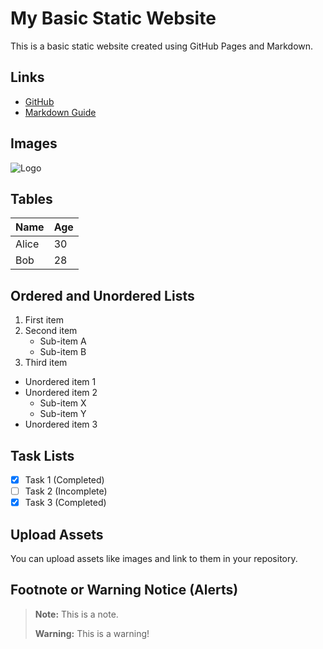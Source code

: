 # My Basic Static Website

This is a basic static website created using GitHub Pages and Markdown.

## Links

- [GitHub](https://github.com)
- [Markdown Guide](https://www.markdownguide.org/)

## Images

![Logo](https://encrypted-tbn0.gstatic.com/images?q=tbn:ANd9GcQo0mmZJMdbTmTAHkMYRRLIXOSFSg4fhbhG7Q&usqp=CAU)

## Tables

| Name  | Age |
|-------|-----|
| Alice | 30  |
| Bob   | 28  |

## Ordered and Unordered Lists

1. First item
2. Second item
   - Sub-item A
   - Sub-item B
3. Third item

- Unordered item 1
- Unordered item 2
  - Sub-item X
  - Sub-item Y
- Unordered item 3

## Task Lists

- [x] Task 1 (Completed)
- [ ] Task 2 (Incomplete)
- [x] Task 3 (Completed)

## Upload Assets

You can upload assets like images and link to them in your repository.

## Footnote or Warning Notice (Alerts)

> **Note:** This is a note.
> 
> **Warning:** This is a warning!

